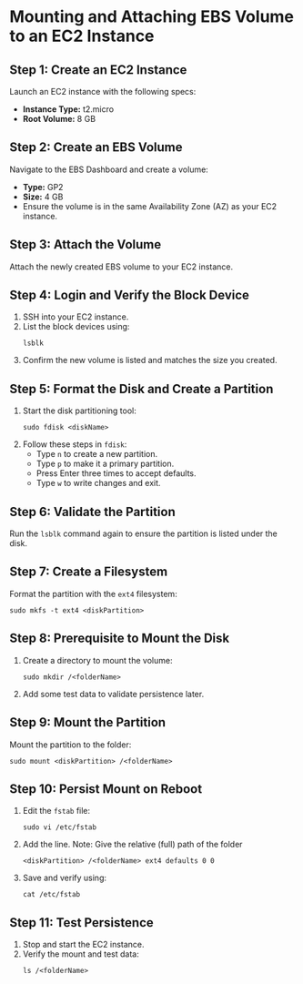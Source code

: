 # Mounting and Attaching EBS Volume to an EC2 Instance

## Step 1: Create an EC2 Instance

Launch an EC2 instance with the following specs:

- **Instance Type:** t2.micro
- **Root Volume:** 8 GB

## Step 2: Create an EBS Volume

Navigate to the EBS Dashboard and create a volume:

- **Type:** GP2
- **Size:** 4 GB
- Ensure the volume is in the same Availability Zone (AZ) as your EC2 instance.

## Step 3: Attach the Volume

Attach the newly created EBS volume to your EC2 instance.

## Step 4: Login and Verify the Block Device

1. SSH into your EC2 instance.
2. List the block devices using:
   ```
   lsblk
   ```
3. Confirm the new volume is listed and matches the size you created.

## Step 5: Format the Disk and Create a Partition

1. Start the disk partitioning tool:
   ```
   sudo fdisk <diskName>
   ```
2. Follow these steps in `fdisk`:
   - Type `n` to create a new partition.
   - Type `p` to make it a primary partition.
   - Press Enter three times to accept defaults.
   - Type `w` to write changes and exit.

## Step 6: Validate the Partition

Run the `lsblk` command again to ensure the partition is listed under the disk.

## Step 7: Create a Filesystem

Format the partition with the `ext4` filesystem:
```
sudo mkfs -t ext4 <diskPartition>
```

## Step 8: Prerequisite to Mount the Disk

1. Create a directory to mount the volume:
   ```
   sudo mkdir /<folderName>
   ```
2. Add some test data to validate persistence later.

## Step 9: Mount the Partition

Mount the partition to the folder:
```
sudo mount <diskPartition> /<folderName>
```

## Step 10: Persist Mount on Reboot

1. Edit the `fstab` file:
   ```
   sudo vi /etc/fstab
   ```
2. Add the line. Note: Give the relative (full) path of the folder
   ```
   <diskPartition> /<folderName> ext4 defaults 0 0
   ```
3. Save and verify using:
   ```
   cat /etc/fstab
   ```

## Step 11: Test Persistence

1. Stop and start the EC2 instance.
2. Verify the mount and test data:
   ```
   ls /<folderName>
   ```
   
